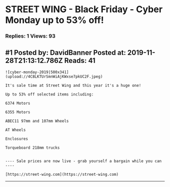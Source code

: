 # STREET WING - Black Friday - Cyber Monday up to 53% off!

### Replies: 1 Views: 93

## \#1 Posted by: DavidBanner Posted at: 2019-11-28T21:13:12.786Z Reads: 41

```
![cyber-monday-2019|500x341](upload://4C8LKTUrSmnWiAjKWxse7pkUC2F.jpeg) 

It's sale time at Street Wing and this year it's a huge one!

Up to 53% off selected items including:

6374 Motors

6355 Motors

ABEC11 97mm and 107mm Wheels

AT Wheels

Enclosures

Torqueboard 218mm trucks


---- Sale prices are now live - grab yourself a bargain while you can ----

[https://street-wing.com](https://street-wing.com)
```

---
